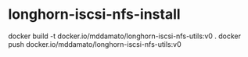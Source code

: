 # longhorn-iscsi-nfs-install


docker build -t docker.io/mddamato/longhorn-iscsi-nfs-utils:v0 .
docker push docker.io/mddamato/longhorn-iscsi-nfs-utils:v0
